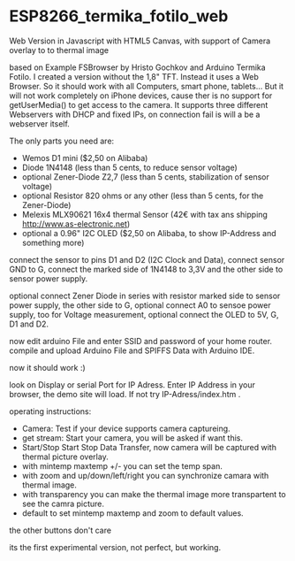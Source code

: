 # ESP8266_termika_fotilo_web
Web Version in Javascript with HTML5 Canvas, with support of Camera overlay to to thermal image

based on Example FSBrowser by Hristo Gochkov and Arduino Termika Fotilo.
I created a version without the 1,8" TFT. Instead it uses a Web Browser. So it should work with all Computers, smart phone, tablets...
But it will not work completely on iPhone devices, cause ther is no support for getUserMedia() to get access to the camera.
It supports three different Webservers with DHCP and fixed IPs, on connection fail is will a be a webserver itself.

The only parts you need are:
- Wemos D1 mini ($2,50 on Alibaba)
- Diode 1N4148 (less than 5 cents, to reduce sensor voltage)
- optional Zener-Diode Z2,7 (less than 5 cents, stabilization of sensor voltage)
- optional Resistor 820 ohms or any other (less than 5 cents, for the Zener-Diode)
- Melexis MLX90621 16x4 thermal Sensor (42€ with tax ans shipping  http://www.as-electronic.net)
- optional a 0.96" I2C OLED ($2,50 on Alibaba, to show IP-Address and something more)

connect the sensor to pins D1 and D2 (I2C Clock and Data),
connect sensor GND to G,
connect the marked side of 1N4148 to 3,3V and the other side to sensor power supply.

optional connect Zener Diode in series with resistor marked side to sensor power supply, the other side to G,
optional connect A0 to sensoe power supply, too for Voltage measurement,
optional connect the OLED to 5V, G, D1 and D2.

now edit arduino File and enter SSID and password of your home router.
compile and upload Arduino File and SPIFFS Data with Arduino IDE.

now it should work :)

look on Display or serial Port for IP Adress.
Enter IP Address in your browser, the demo site will load. If not try IP-Adress/index.htm .

operating instructions:
- Camera: Test if your device supports camera captureing.
- get stream: Start your camera, you will be asked if want this.
- Start/Stop Start Stop Data Transfer, now camera will be captured with thermal picture overlay.
- with mintemp maxtemp +/- you can set the temp span.
- with zoom and up/down/left/right you can synchronize camara with thermal image.
- with transparency you can make the thermal image more transpartent to see the camra picture.
- default to set mintemp maxtemp and zoom to default values.

the other buttons don't care

its the first experimental version, not perfect, but working.















